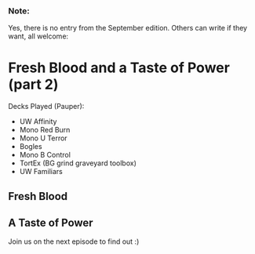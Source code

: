 ### Note:
Yes, there is no entry from the September edition. Others can write if they want, all welcome:

# Fresh Blood and a Taste of Power (part 2)
Decks Played (Pauper):
- UW Affinity
- Mono Red Burn
- Mono U Terror
- Bogles
- Mono B Control
- TortEx (BG grind graveyard toolbox)
- UW Familiars

## Fresh Blood

## A Taste of Power

Join us on the next episode to find out :)